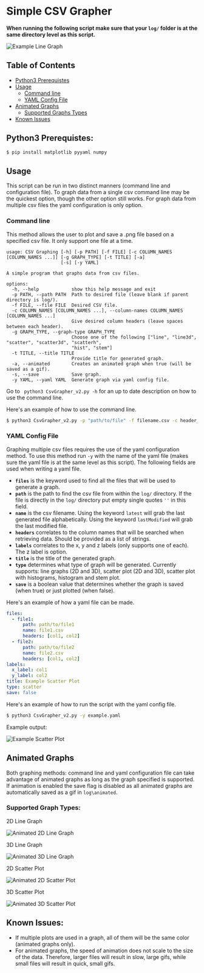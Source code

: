 # Simple CSV Grapher 
**When running the following script make sure that your ```log/``` folder is at the same directory level as this script.**

![Example Line Graph](./example_plots/line.png)

## Table of Contents
- [Python3 Prerequistes](#python3-prerequistes)
- [Usage](#usage)
    - [Command line](#command-line)
    - [YAML Config File](#yaml-config-file)
- [Animated Graphs](#animated-graphs)
    - [Supported Graphs Types](#supported-graph-types)
- [Known Issues](#known-issues)

## Python3 Prerequistes:
```bash
$ pip install matplotlib pyyaml numpy
```
## Usage
This script can be run in two distinct manners (command line and configuration file). To graph data from a single csv command line may be the quickest option, though the other option still works. For graph data from multiple csv files the yaml configuration is only option.  
### Command line
This method allows the user to plot and save a .png file based on a specified csv file. It only support one file at a time. 
```
usage: CSV Graphing [-h] [-p PATH] [-f FILE] [-c COLUMN_NAMES [COLUMN_NAMES ...]] [-g GRAPH_TYPE] [-t TITLE] [-a]
                    [-s] [-y YAML]

A simple program that graphs data from csv files.

options:
  -h, --help            show this help message and exit
  -p PATH, --path PATH  Path to desired file (leave blank if parent directory is log/).
  -f FILE, --file FILE  Desired CSV file.
  -c COLUMN_NAMES [COLUMN_NAMES ...], --column-names COLUMN_NAMES [COLUMN_NAMES ...]
                        Give desired column headers (leave spaces between each header).
  -g GRAPH_TYPE, --graph-type GRAPH_TYPE
                        Choose one of the following ["line", "line3d", "scatter", "scatter3d", "scatterh",
                        "hist", "stem"]
  -t TITLE, --title TITLE
                        Provide title for generated graph.
  -a, --animated        Creates an animated graph when true (will be saved as a gif).
  -s, --save            Save graph.
  -y YAML, --yaml YAML  Generate graph via yaml config file.
```
Go to ``` python3 CsvGrapher_v2.py -h``` for an up to date description on how to use the command line. 

Here's an example of how to use the command line.
```bash
$ python3 CsvGrapher_v2.py -p "path/to/file" -f filename.csv -c header_1 header_2 -g "line" -t "Example Line Graph" -s
```
### YAML Config File
Graphing multiple csv files requires the use of the yaml configuration method. To use this method run ```-y``` with the name of the yaml file (makes sure the yaml file is at the same level as this script). The following fields are used when writing a yaml file.
- **```files```** is the keyword used to find all the files that will be used to generate a graph. 
- **```path```** is the path to find the csv file from within the ```log/``` directory. If the file is directly in the ```log/``` directory put empty single quotes ```''``` in this field.
- **```name```** is the csv filename. Using the keyword ```latest``` will grab the last generated file alphabetically. Using the keyword ```lastModified``` will grab the last modified file.  
- **```headers```** correlates to the column names that will be searched when retrieving data. Should be provided as a list of strings. 
- **```labels```** correlates to the x, y and z labels (only supports one of each). The z label is option.  
- **```title```** is the title of the generated graph. 
- **```type```** determines what type of graph will be generated. Currently supports: line graphs (2D and 3D), scatter plot (2D and 3D), scatter plot with histograms, histogram and stem plot.
- **```save```** is a boolean value that determines whether the graph is saved (when true) or just plotted (when false).

Here's an example of how a yaml file can be made.

```yaml
files:
  - file1:
      path: path/to/file1
      name: file1.csv
      headers: [col1, col2]
  - file2:
      path: path/to/file2
      name: file2.csv
      headers: [col1, col2]
labels:
  x_label: col1
  y_label: col2
title: Example Scatter Plot
type: scatter
save: false
```

Here's an example of how to run the script with the  yaml config file.
```bash
$ python3 CsvGrapher_v2.py -y example.yaml
``` 
Example output:

![Example Scatter Plot](./example_plots//scatter.png)

## Animated Graphs
Both graphing methods: command line and yaml configuration file can take advantage of animated graphs as long as the graph specified is supported. If animation is enabled the save flag is disabled as all animated graphs are automatically saved as a gif in ```log\animated```. 

### Supported Graph Types:
2D Line Graph

![Animated 2D Line Graph](./example_plots//animated_2d_line.gif)

3D Line Graph

![Animated 3D Line Graph](./example_plots//animated_3D_line.gif)

2D Scatter Plot

![Animated 2D Scatter Plot](./example_plots//animated_2D_scatter.gif)

3D Scatter Plot

![Animated 3D Scatter Plot](./example_plots//animated_3D_scatter.gif)

## Known Issues:
- If multiple plots are used in a graph, all of them will be the same color (animated graphs only). 
- For animated graphs, the speed of animation does not scale to the size of the data. Therefore, larger files will result in slow, large gifs, while small files will result in quick, small gifs.
